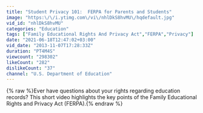 ```yaml
---
title: "Student Privacy 101:  FERPA for Parents and Students"
image: "https:\/\/i.ytimg.com\/vi\/nhlDkS8hvMU\/hqdefault.jpg"
vid_id: "nhlDkS8hvMU"
categories: "Education"
tags: ["Family Educational Rights And Privacy Act","FERPA","Privacy"]
date: "2021-06-18T12:47:02+03:00"
vid_date: "2013-11-07T17:28:33Z"
duration: "PT4M4S"
viewcount: "298302"
likeCount: "282"
dislikeCount: "37"
channel: "U.S. Department of Education"
---
```

{% raw %}Ever have questions about your rights regarding education records? This short video highlights the key points of the Family Educational Rights and Privacy Act (FERPA).{% endraw %}

